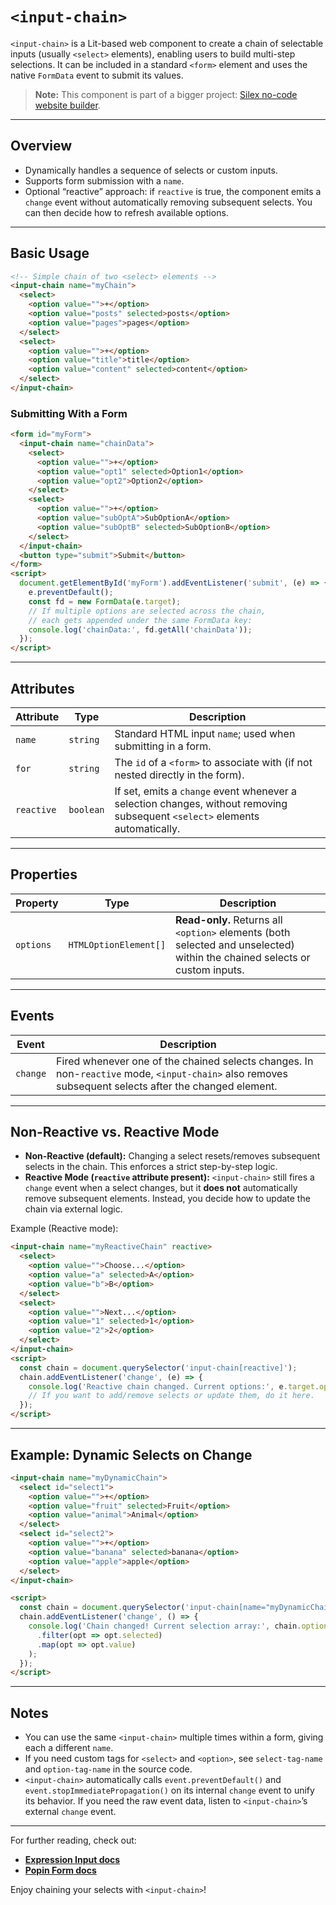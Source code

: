 # `<input-chain>`

`<input-chain>` is a Lit-based web component to create a chain of selectable inputs (usually `<select>` elements), enabling users to build multi-step selections. It can be included in a standard `<form>` element and uses the native `FormData` event to submit its values.

> **Note:** This component is part of a bigger project: [Silex no-code website builder](https://www.silex.me).

---

## Overview

- Dynamically handles a sequence of selects or custom inputs.
- Supports form submission with a `name`.
- Optional “reactive” approach: if `reactive` is true, the component emits a `change` event without automatically removing subsequent selects. You can then decide how to refresh available options.

---

## Basic Usage

```html
<!-- Simple chain of two <select> elements -->
<input-chain name="myChain">
  <select>
    <option value="">+</option>
    <option value="posts" selected>posts</option>
    <option value="pages">pages</option>
  </select>
  <select>
    <option value="">+</option>
    <option value="title">title</option>
    <option value="content" selected>content</option>
  </select>
</input-chain>
```

### Submitting With a Form

```html
<form id="myForm">
  <input-chain name="chainData">
    <select>
      <option value="">+</option>
      <option value="opt1" selected>Option1</option>
      <option value="opt2">Option2</option>
    </select>
    <select>
      <option value="">+</option>
      <option value="subOptA">SubOptionA</option>
      <option value="subOptB" selected>SubOptionB</option>
    </select>
  </input-chain>
  <button type="submit">Submit</button>
</form>
<script>
  document.getElementById('myForm').addEventListener('submit', (e) => {
    e.preventDefault();
    const fd = new FormData(e.target);
    // If multiple options are selected across the chain, 
    // each gets appended under the same FormData key:
    console.log('chainData:', fd.getAll('chainData'));
  });
</script>
```

---

## Attributes

| Attribute       | Type      | Description                                                                      |
|-----------------|-----------|----------------------------------------------------------------------------------|
| `name`          | `string`  | Standard HTML input `name`; used when submitting in a form.                      |
| `for`           | `string`  | The `id` of a `<form>` to associate with (if not nested directly in the form).   |
| `reactive`      | `boolean` | If set, emits a `change` event whenever a selection changes, without removing subsequent `<select>` elements automatically. |

---

## Properties

| Property       | Type                    | Description                                                                                                                          |
|----------------|-------------------------|--------------------------------------------------------------------------------------------------------------------------------------|
| `options`      | `HTMLOptionElement[]`  | **Read-only.** Returns all `<option>` elements (both selected and unselected) within the chained selects or custom inputs.            |

---

## Events

| Event      | Description                                                                                                    |
|------------|----------------------------------------------------------------------------------------------------------------|
| `change`   | Fired whenever one of the chained selects changes. In non-`reactive` mode, `<input-chain>` also removes subsequent selects after the changed element. |

---

## Non-Reactive vs. Reactive Mode

- **Non-Reactive (default):** Changing a select resets/removes subsequent selects in the chain. This enforces a strict step-by-step logic.
- **Reactive Mode (`reactive` attribute present):** `<input-chain>` still fires a `change` event when a select changes, but it **does not** automatically remove subsequent elements. Instead, you decide how to update the chain via external logic.

Example (Reactive mode):

```html
<input-chain name="myReactiveChain" reactive>
  <select>
    <option value="">Choose...</option>
    <option value="a" selected>A</option>
    <option value="b">B</option>
  </select>
  <select>
    <option value="">Next...</option>
    <option value="1" selected>1</option>
    <option value="2">2</option>
  </select>
</input-chain>
<script>
  const chain = document.querySelector('input-chain[reactive]');
  chain.addEventListener('change', (e) => {
    console.log('Reactive chain changed. Current options:', e.target.options);
    // If you want to add/remove selects or update them, do it here.
  });
</script>
```

---

## Example: Dynamic Selects on Change

```html
<input-chain name="myDynamicChain">
  <select id="select1">
    <option value="">+</option>
    <option value="fruit" selected>Fruit</option>
    <option value="animal">Animal</option>
  </select>
  <select id="select2">
    <option value="">+</option>
    <option value="banana" selected>banana</option>
    <option value="apple">apple</option>
  </select>
</input-chain>

<script>
  const chain = document.querySelector('input-chain[name="myDynamicChain"]');
  chain.addEventListener('change', () => {
    console.log('Chain changed! Current selection array:', chain.options
      .filter(opt => opt.selected)
      .map(opt => opt.value)
    );
  });
</script>
```

---

## Notes

- You can use the same `<input-chain>` multiple times within a form, giving each a different `name`.
- If you need custom tags for `<select>` and `<option>`, see `select-tag-name` and `option-tag-name` in the source code.
- `<input-chain>` automatically calls `event.preventDefault()` and `event.stopImmediatePropagation()` on its internal `change` event to unify its behavior. If you need the raw event data, listen to `<input-chain>`’s external `change` event.

---

For further reading, check out:

- **[Expression Input docs](./expression-input.md)**  
- **[Popin Form docs](./popin-form.md)**  

Enjoy chaining your selects with `<input-chain>`!
